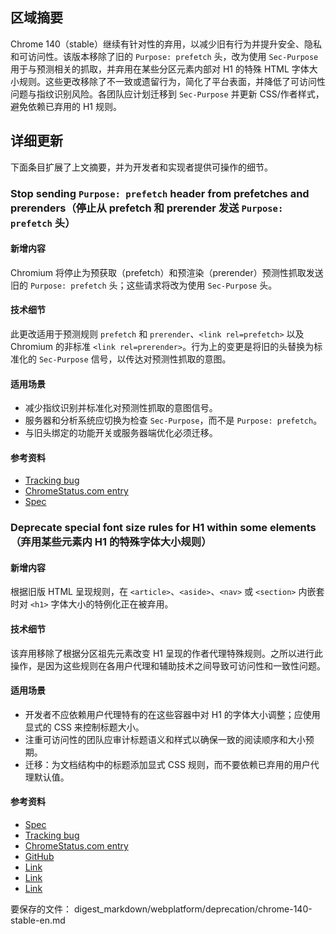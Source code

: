 ## 区域摘要

Chrome 140（stable）继续有针对性的弃用，以减少旧有行为并提升安全、隐私和可访问性。该版本移除了旧的 `Purpose: prefetch` 头，改为使用 `Sec-Purpose` 用于与预测相关的抓取，并弃用在某些分区元素内部对 H1 的特殊 HTML 字体大小规则。这些更改移除了不一致或遗留行为，简化了平台表面，并降低了可访问性问题与指纹识别风险。各团队应计划迁移到 `Sec-Purpose` 并更新 CSS/作者样式，避免依赖已弃用的 H1 规则。

## 详细更新

下面条目扩展了上文摘要，并为开发者和实现者提供可操作的细节。

### Stop sending `Purpose: prefetch` header from prefetches and prerenders（停止从 prefetch 和 prerender 发送 `Purpose: prefetch` 头）

#### 新增内容
Chromium 将停止为预获取（prefetch）和预渲染（prerender）预测性抓取发送旧的 `Purpose: prefetch` 头；这些请求将改为使用 `Sec-Purpose` 头。

#### 技术细节
此更改适用于预测规则 `prefetch` 和 `prerender`、`<link rel=prefetch>` 以及 Chromium 的非标准 `<link rel=prerender>`。行为上的变更是将旧的头替换为标准化的 `Sec-Purpose` 信号，以传达对预测性抓取的意图。

#### 适用场景
- 减少指纹识别并标准化对预测性抓取的意图信号。
- 服务器和分析系统应切换为检查 `Sec-Purpose`，而不是 `Purpose: prefetch`。
- 与旧头绑定的功能开关或服务器端优化必须迁移。

#### 参考资料
- [Tracking bug](https://issues.chromium.org/issues/420724819)
- [ChromeStatus.com entry](https://chromestatus.com/feature/5088012836536320)
- [Spec](https://wicg.github.io/nav-speculation/prerendering.html#interaction-with-fetch)

### Deprecate special font size rules for H1 within some elements（弃用某些元素内 H1 的特殊字体大小规则）

#### 新增内容
根据旧版 HTML 呈现规则，在 `<article>`、`<aside>`、`<nav>` 或 `<section>` 内嵌套时对 `<h1>` 字体大小的特例化正在被弃用。

#### 技术细节
该弃用移除了根据分区祖先元素改变 H1 呈现的作者代理特殊规则。之所以进行此操作，是因为这些规则在各用户代理和辅助技术之间导致可访问性和一致性问题。

#### 适用场景
- 开发者不应依赖用户代理特有的在这些容器中对 H1 的字体大小调整；应使用显式的 CSS 来控制标题大小。
- 注重可访问性的团队应审计标题语义和样式以确保一致的阅读顺序和大小预期。
- 迁移：为文档结构中的标题添加显式 CSS 规则，而不要依赖已弃用的用户代理默认值。

#### 参考资料
- [Spec](https://html.spec.whatwg.org/multipage/rendering.html#sections-and-headings)
- [Tracking bug](https://issues.chromium.org/issues/394111284)
- [ChromeStatus.com entry](https://chromestatus.com/feature/6192419898654720)
- [GitHub](https://github.com/whatwg/html/pull/11102)
- [Link](https://creativecommons.org/licenses/by/4.0/)
- [Link](https://www.apache.org/licenses/LICENSE-2.0)
- [Link](https://developers.google.com/site-policies)

要保存的文件： digest_markdown/webplatform/deprecation/chrome-140-stable-en.md